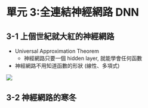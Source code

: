 單元 3:全連結神經網路 DNN
=========================

## 3-1 上個世紀就大紅的神經網路
- Universal Approximation Theorem
  - 神經網路只要一個 hidden layer, 就能學會任何函數
- 神經網路不用知道函數的形狀 (線性、多項式)

![](https://user-images.githubusercontent.com/11552271/135728780-f511ec4e-84e8-4e0c-87a7-f217d5be458a.png)

## 3-2 神經網路的寒冬
